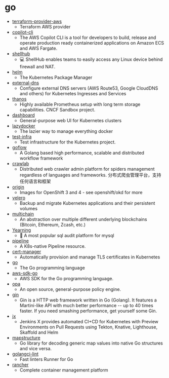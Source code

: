 # go
- [terraform-provider-aws](https://github.com/terraform-providers/terraform-provider-aws)
  - Terraform AWS provider
- [copilot-cli](https://github.com/aws/copilot-cli)
  - The AWS Copilot CLI is a tool for developers to build, release and operate production ready containerized applications on Amazon ECS and AWS Fargate.
- [shellhub](https://github.com/shellhub-io/shellhub)
  - 💻 ShellHub enables teams to easily access any Linux device behind firewall and NAT.
- [helm](https://github.com/helm/helm)
  - The Kubernetes Package Manager
- [external-dns](https://github.com/kubernetes-sigs/external-dns)
  - Configure external DNS servers (AWS Route53, Google CloudDNS and others) for Kubernetes Ingresses and Services
- [thanos](https://github.com/thanos-io/thanos)
  - Highly available Prometheus setup with long term storage capabilities. CNCF Sandbox project.
- [dashboard](https://github.com/kubernetes/dashboard)
  - General-purpose web UI for Kubernetes clusters
- [lazydocker](https://github.com/jesseduffield/lazydocker)
  - The lazier way to manage everything docker
- [test-infra](https://github.com/kubernetes/test-infra)
  - Test infrastructure for the Kubernetes project.
- [goflow](https://github.com/faasflow/goflow)
  - A Golang based high performance, scalable and distributed workflow framework
- [crawlab](https://github.com/crawlab-team/crawlab)
  - Distributed web crawler admin platform for spiders management regardless of languages and frameworks. 分布式爬虫管理平台，支持任何语言和框架
- [origin](https://github.com/openshift/origin)
  - Images for OpenShift 3 and 4 - see openshift/okd for more
- [velero](https://github.com/vmware-tanzu/velero)
  - Backup and migrate Kubernetes applications and their persistent volumes
- [multichain](https://github.com/renproject/multichain)
  - An abstraction over multiple different underlying blockchains (Bitcoin, Ethereum, Zcash, etc.)
- [Yearning](https://github.com/cookieY/Yearning)
  - 🐳 A most popular sql audit platform for mysql
- [pipeline](https://github.com/tektoncd/pipeline)
  - A K8s-native Pipeline resource.
- [cert-manager](https://github.com/jetstack/cert-manager)
  - Automatically provision and manage TLS certificates in Kubernetes
- [go](https://github.com/golang/go)
  - The Go programming language
- [aws-sdk-go](https://github.com/aws/aws-sdk-go)
  - AWS SDK for the Go programming language.
- [opa](https://github.com/open-policy-agent/opa)
  - An open source, general-purpose policy engine.
- [gin](https://github.com/gin-gonic/gin)
  - Gin is a HTTP web framework written in Go (Golang). It features a Martini-like API with much better performance -- up to 40 times faster. If you need smashing performance, get yourself some Gin.
- [jx](https://github.com/jenkins-x/jx)
  - Jenkins X provides automated CI+CD for Kubernetes with Preview Environments on Pull Requests using Tekton, Knative, Lighthouse, Skaffold and Helm
- [mapstructure](https://github.com/mitchellh/mapstructure)
  - Go library for decoding generic map values into native Go structures and vice versa.
- [golangci-lint](https://github.com/golangci/golangci-lint)
  - Fast linters Runner for Go
- [rancher](https://github.com/rancher/rancher)
  - Complete container management platform
